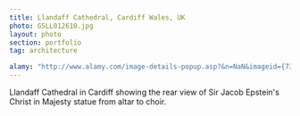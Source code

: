 ```yaml
---
title: Llandaff Cathedral, Cardiff Wales, UK
photo: GSLL012610.jpg 
layout: photo 
section: portfolio 
tag: architecture

alamy: "http://www.alamy.com/image-details-popup.asp?&n=NaN&imageid={73B678FA-8F05-4E5C-BC37-9063898594A7}"
--- 
```


Llandaff Cathedral in Cardiff showing the rear view of Sir Jacob Epstein's Christ in Majesty statue from altar to choir.
